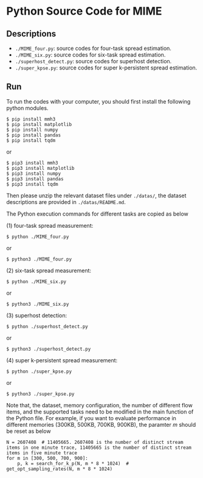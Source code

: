 # Python Source Code for MIME

## Descriptions

- `./MIME_four.py`: source codes for four-task spread estimation.
- `./MIME_six.py`: source codes for six-task spread estimation.
- `./superhost_detect.py`: source codes for superhost detection.
- `./super_kpse.py`: source codes for super k-persistent spread estimation.

## Run

To run the codes with your computer, you should first install the following python modules.
```shell
$ pip install mmh3
$ pip install matplotlib
$ pip install numpy
$ pip install pandas
$ pip install tqdm
```
or
```shell
$ pip3 install mmh3
$ pip3 install matplotlib
$ pip3 install numpy
$ pip3 install pandas
$ pip3 install tqdm
```
Then please unzip the relevant dataset files under `./datas/`, the dataset descriptions are provided in `./datas/README.md`.

The Python execution commands for different tasks are copied as below

(1) four-task spread measurement:
```shell
$ python ./MIME_four.py
```
or
```shell
$ python3 ./MIME_four.py
```

(2) six-task spread measurement:
```shell
$ python ./MIME_six.py
```
or
```shell
$ python3 ./MIME_six.py
```

(3) superhost detection:
```shell
$ python ./superhost_detect.py
```
or
```shell
$ python3 ./superhost_detect.py
```

(4) super k-persistent spread measurement:
```shell
$ python ./super_kpse.py
```
or
```shell
$ python3 ./super_kpse.py
```

Note that, the dataset, memory configuration, the number of different flow items, and the supported tasks need to be modified in the main function of the Python file.
For example, if you want to evaluate performance in different memories (300KB, 500KB, 700KB, 900KB), the paramter $m$ should be reset as below
```shell
N = 2607408  # 11405665. 2607408 is the number of distinct stream items in one minute trace, 11405665 is the number of distinct stream items in five minute trace
for m in [300, 500, 700, 900]:
    p, k = search_for_k_p(N, m * 8 * 1024)  # get_opt_sampling_rates(N, m * 8 * 1024)
```
